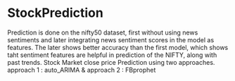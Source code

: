 # StockPrediction
Prediction is done on the nifty50 dataset, first without using news sentiments and later integrating news sentiment scores in the model as features. The later shows better accuracy than the first model, which shows taht sentiment features are helpful in prediction of the NIFTY, along with past trends.
Stock Market close price  Prediction using two approaches.
approach 1 :  auto_ARIMA & approach 2 : FBprophet


